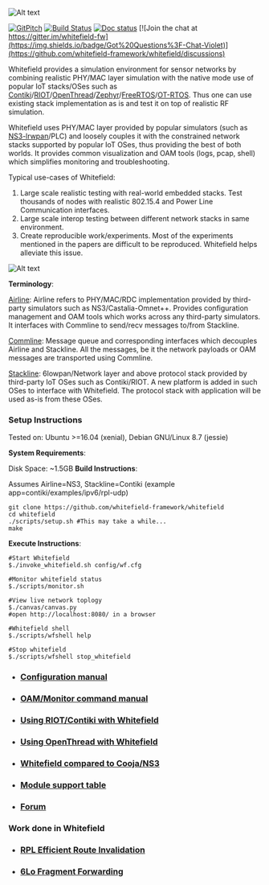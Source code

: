 ![Alt text](docs/res/Logo.png "Whitefield Logo")

[![GitPitch](https://gitpitch.com/assets/badge.svg)](https://gitpitch.com/nyrahul/whitefield)
[![Build Status](https://travis-ci.org/whitefield-framework/whitefield.svg?branch=master)](https://travis-ci.org/whitefield-framework/whitefield)
[![Doc status](https://readthedocs.org/projects/whitefield/badge/?version=latest)](https://whitefield.readthedocs.io/en/latest/)
[![Join the chat at https://gitter.im/whitefield-fw](https://img.shields.io/badge/Got%20Questions%3F-Chat-Violet)](https://github.com/whitefield-framework/whitefield/discussions)

Whitefield provides a simulation environment for sensor networks by
combining realistic PHY/MAC layer simulation with the native mode use of popular IoT
stacks/OSes such as [Contiki]/[RIOT]/[OpenThread]/[Zephyr]/[FreeRTOS]/[OT-RTOS]. 
Thus one can use existing stack implementation as is and test it on top of
realistic RF simulation.

Whitefield uses PHY/MAC layer provided by popular simulators (such as
[NS3-lrwpan]/PLC) and loosely couples it with the constrained network stacks
supported by popular IoT OSes, thus providing the best of both worlds.
It provides common visualization and OAM tools (logs, pcap, shell) which
simplifies monitoring and troubleshooting.

Typical use-cases of Whitefield:
1. Large scale realistic testing with real-world embedded stacks. Test
   thousands of nodes with realistic 802.15.4 and Power Line Communication
   interfaces.
2. Large scale interop testing between different network stacks in same environment.
3. Create reproducible work/experiments. Most of the experiments mentioned in the
   papers are difficult to be reproduced. Whitefield helps alleviate this
   issue.

![Alt text](docs/res/Whitefield%20-%20HLD.png "Whitefield-High Level design")

**Terminology**:

[Airline](src/airline): Airline refers to PHY/MAC/RDC implementation provided
by third-party simulators such as NS3/Castalia-Omnet++. Provides configuration
management and OAM tools which works across any third-party simulators. It
interfaces with Commline to send/recv messages to/from Stackline.

[Commline](src/commline): Message queue and corresponding interfaces which
decouples Airline and Stackline. All the messages, be it the network payloads or
OAM messages are transported using Commline.

[Stackline](src/stackline): 6lowpan/Network layer and above protocol stack
provided by third-party IoT OSes such as Contiki/RIOT. A new platform is added
in such OSes to interface with Whitefield. The protocol stack with application
will be used as-is from these OSes.

### Setup Instructions
Tested on: Ubuntu >=16.04 (xenial), Debian GNU/Linux 8.7 (jessie)

**System Requirements**:

Disk Space: ~1.5GB
**Build Instructions**:

Assumes Airline=NS3, Stackline=Contiki (example app=contiki/examples/ipv6/rpl-udp)
```
git clone https://github.com/whitefield-framework/whitefield
cd whitefield
./scripts/setup.sh #This may take a while...
make
```
**Execute Instructions**:
```
#Start Whitefield
$./invoke_whitefield.sh config/wf.cfg

#Monitor whitefield status
$./scripts/monitor.sh

#View live network toplogy
$./canvas/canvas.py
#open http://localhost:8080/ in a browser

#Whitefield shell
$./scripts/wfshell help

#Stop whitefield
$./scripts/wfshell stop_whitefield
```

* ### [Configuration manual](docs/wf-config-help.rst "Whitefield Configuration")
* ### [OAM/Monitor command manual](docs/wf_oam_help.md "Whitefield OAM commands")
* ### [Using RIOT/Contiki with Whitefield](docs/wf_using_riot_contiki.md "Whitefield with Contiki/RIOT")
* ### [Using OpenThread with Whitefield](docs/OpenThread.md "Whitefield with OpenThread")
* ### [Whitefield compared to Cooja/NS3](docs/wf-vs-cooja.md "Whitefield compared to Cooja/NS3")
* ### [Module support table](docs/wf-module-support.rst "Module support table")
* ### [Forum](https://groups.google.com/forum/?pli=1#!forum/whitefield-fw "Mailing List")

### Work done in Whitefield

* ### [RPL Efficient Route Invalidation](https://github.com/nyrahul/ietf-data/blob/master/DCO_performance_report.md)
* ### [6Lo Fragment Forwarding](https://github.com/nyrahul/ietf-data/blob/master/6lo-fragfwd-perf-report.rst)

[NS3-lrwpan]: https://www.nsnam.org/docs/models/html/lr-wpan.html
[Contiki]: http://www.contiki-os.org/
[RIOT]: https://riot-os.org/
[OpenThread]: https://openthread.io/
[FreeRTOS]: https://freertos.org/
[Zephyr]: https://www.zephyrproject.org/
[OT-RTOS]: https://openthread.io/platforms/ot-rtos

